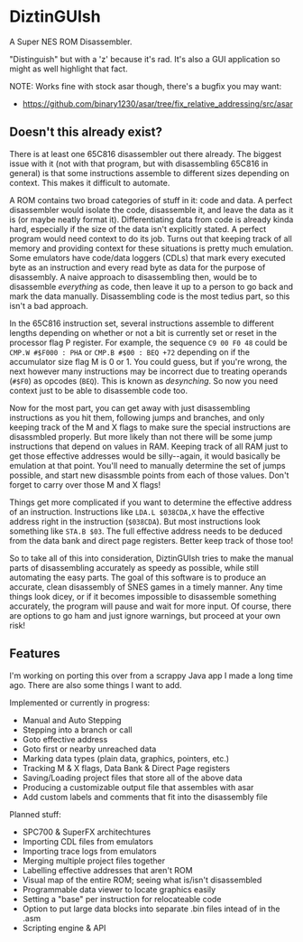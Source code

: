 # DiztinGUIsh

A Super NES ROM Disassembler.

"Distinguish" but with a 'z' because it's rad. It's also a GUI application so might as well highlight that fact.

NOTE: Works fine with stock asar though, there's a bugfix you may want:
- https://github.com/binary1230/asar/tree/fix_relative_addressing/src/asar

## Doesn't this already exist?

There is at least one 65C816 disassembler out there already. The biggest issue with it (not with that program, but with disassembling 65C816 in general) is that some instructions assemble to different sizes depending on context. This makes it difficult to automate. 

A ROM contains two broad categories of stuff in it: code and data. A perfect disassembler would isolate the code, disassemble it, and leave the data as it is (or maybe neatly format it). Differentiating data from code is already kinda hard, especially if the size of the data isn't explicitly stated. A perfect program would need context to do its job. Turns out that keeping track of all memory and providing context for these situations is pretty much emulation. Some emulators have code/data loggers (CDLs) that mark every executed byte as an instruction and every read byte as data for the purpose of disassembly. A naive approach to disassembling then, would be to disassemble *everything* as code, then leave it up to a person to go back and mark the data manually. Disassembling code is the most tedius part, so this isn't a bad approach.

In the 65C816 instruction set, several instructions assemble to different lengths depending on whether or not a bit is currently set or reset in the processor flag P register. For example, the sequence `C9 00 F0 48` could be `CMP.W #$F000 : PHA` or `CMP.B #$00 : BEQ +72` depending on if the accumulator size flag M is 0 or 1. You could guess, but if you're wrong, the next however many instructions may be incorrect due to treating operands (`#$F0`) as opcodes (`BEQ`). This is known as *desynching*. So now you need context just to be able to disassemble code too.

Now for the most part, you can get away with just disassembling instructions as you hit them, following jumps and branches, and only keeping track of the M and X flags to make sure the special instructions are disassmbled properly. But more likely than not there will be some jump instructions that depend on values in RAM. Keeping track of all RAM just to get those effective addresses would be silly--again, it would basically be emulation at that point. You'll need to manually determine the set of jumps possible, and start new disassmble points from each of those values. Don't forget to carry over those M and X flags!

Things get more complicated if you want to determine the effective address of an instruction. Instructions like `LDA.L $038CDA,X` have the effective address right in the instruction (`$038CDA`). But most instructions look something like `STA.B $03`. The full effective address needs to be deduced from the data bank and direct page registers. Better keep track of those too!

So to take all of this into consideration, DiztinGUIsh tries to make the manual parts of disassembling accurately as speedy as possible, while still automating the easy parts. The goal of this software is to produce an accurate, clean disassembly of SNES games in a timely manner. Any time things look dicey, or if it becomes impossible to disassemble something accurately, the program will pause and wait for more input. Of course, there are options to go ham and just ignore warnings, but proceed at your own risk!

## Features

I'm working on porting this over from a scrappy Java app I made a long time ago. There are also some things I want to add.

Implemented or currently in progress:

* Manual and Auto Stepping
* Stepping into a branch or call
* Goto effective address
* Goto first or nearby unreached data
* Marking data types (plain data, graphics, pointers, etc.)
* Tracking M & X flags, Data Bank & Direct Page registers
* Saving/Loading project files that store all of the above data
* Producing a customizable output file that assembles with asar
* Add custom labels and comments that fit into the disassembly file

Planned stuff:

* SPC700 & SuperFX architechtures
* Importing CDL files from emulators
* Importing trace logs from emulators
* Merging multiple project files together
* Labelling effective addresses that aren't ROM
* Visual map of the entire ROM; seeing what is/isn't disassembled
* Programmable data viewer to locate graphics easily
* Setting a "base" per instruction for relocateable code
* Option to put large data blocks into separate .bin files intead of in the .asm
* Scripting engine & API
